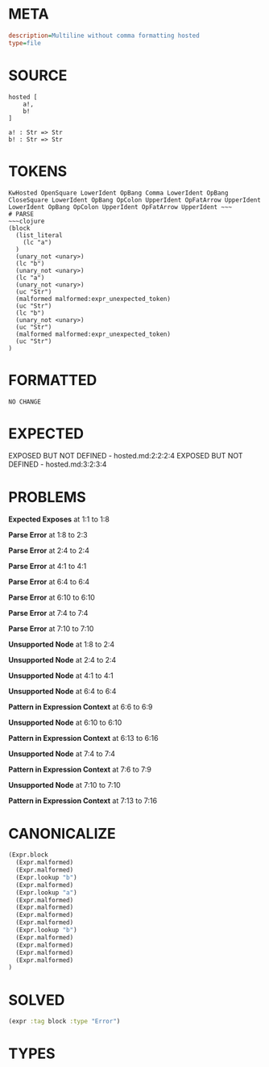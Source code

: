 # META
~~~ini
description=Multiline without comma formatting hosted
type=file
~~~
# SOURCE
~~~roc
hosted [
	a!,
	b!
]

a! : Str => Str
b! : Str => Str
~~~
# TOKENS
~~~text
KwHosted OpenSquare LowerIdent OpBang Comma LowerIdent OpBang CloseSquare LowerIdent OpBang OpColon UpperIdent OpFatArrow UpperIdent LowerIdent OpBang OpColon UpperIdent OpFatArrow UpperIdent ~~~
# PARSE
~~~clojure
(block
  (list_literal
    (lc "a")
  )
  (unary_not <unary>)
  (lc "b")
  (unary_not <unary>)
  (lc "a")
  (unary_not <unary>)
  (uc "Str")
  (malformed malformed:expr_unexpected_token)
  (uc "Str")
  (lc "b")
  (unary_not <unary>)
  (uc "Str")
  (malformed malformed:expr_unexpected_token)
  (uc "Str")
)
~~~
# FORMATTED
~~~roc
NO CHANGE
~~~
# EXPECTED
EXPOSED BUT NOT DEFINED - hosted.md:2:2:2:4
EXPOSED BUT NOT DEFINED - hosted.md:3:2:3:4
# PROBLEMS
**Expected Exposes**
at 1:1 to 1:8

**Parse Error**
at 1:8 to 2:3

**Parse Error**
at 2:4 to 2:4

**Parse Error**
at 4:1 to 4:1

**Parse Error**
at 6:4 to 6:4

**Parse Error**
at 6:10 to 6:10

**Parse Error**
at 7:4 to 7:4

**Parse Error**
at 7:10 to 7:10

**Unsupported Node**
at 1:8 to 2:4

**Unsupported Node**
at 2:4 to 2:4

**Unsupported Node**
at 4:1 to 4:1

**Unsupported Node**
at 6:4 to 6:4

**Pattern in Expression Context**
at 6:6 to 6:9

**Unsupported Node**
at 6:10 to 6:10

**Pattern in Expression Context**
at 6:13 to 6:16

**Unsupported Node**
at 7:4 to 7:4

**Pattern in Expression Context**
at 7:6 to 7:9

**Unsupported Node**
at 7:10 to 7:10

**Pattern in Expression Context**
at 7:13 to 7:16

# CANONICALIZE
~~~clojure
(Expr.block
  (Expr.malformed)
  (Expr.malformed)
  (Expr.lookup "b")
  (Expr.malformed)
  (Expr.lookup "a")
  (Expr.malformed)
  (Expr.malformed)
  (Expr.malformed)
  (Expr.malformed)
  (Expr.lookup "b")
  (Expr.malformed)
  (Expr.malformed)
  (Expr.malformed)
  (Expr.malformed)
)
~~~
# SOLVED
~~~clojure
(expr :tag block :type "Error")
~~~
# TYPES
~~~roc
~~~

